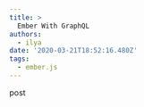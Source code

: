 ```yaml
---
title: >
  Ember With GraphQL
authors:
  - ilya
date: '2020-03-21T18:52:16.480Z'
tags: 
  - ember.js
---
```

post
    
